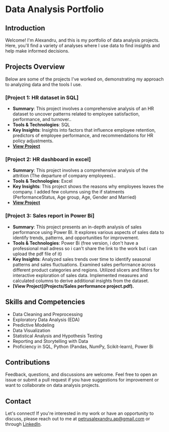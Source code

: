 # Data Analysis Portfolio

## Introduction
Welcome! I'm Alexandru, and this is my portfolio of data analysis projects. Here, you'll find a variety of analyses where I use data to find insights and help make informed decisions.

## Projects Overview
Below are some of the projects I've worked on, demonstrating my approach to analyzing data and the tools I use.

### [Project 1: HR dataset in SQL]
- **Summary**: This project involves a comprehensive analysis of an HR dataset to uncover patterns related to employee satisfaction, performance, and turnover..
- **Tools & Technologies**: SQL
- **Key Insights**: Insights into factors that influence employee retention, predictors of employee performance, and recommendations for HR policy adjustments.
- **[View Project](Projects/HRD_SQL)**

### [Project 2: HR dashboard in excel]
- **Summary**: This project involves a comprehensive analysis of the attrition (The departure of company employees)..
- **Tools & Technologies**: Excel
- **Key Insights**: This project shows the reasons why employees leaves the company. I added few columns using the if statments (PerformanceStatus, Age group, Age, Gender and Married)
- **[View Project](https://1drv.ms/x/s!AuuowC4Pxv7UklouF6WJ5UU6Y1lu?e=RcLink)**

### [Project 3: Sales report in Power Bi]
- **Summary**: This project presents an in-depth analysis of sales performance using Power BI. It explores various aspects of sales data to identify trends, patterns, and opportunities for improvement.
- **Tools & Technologies**: Power Bi (free version, i don't have a professional mail adress so i can't share the link to the work but i can upload the pdf file of it)
- **Key Insights**: Analyzed sales trends over time to identify seasonal patterns and sales fluctuations.
                    Examined sales performance across different product categories and regions.
                    Utilized slicers and filters for interactive exploration of sales data.
                    Implemented measures and calculated columns to derive additional insights from the dataset.
- **[View Project](Projects/Sales performance project.pdf).**
  
## Skills and Competencies
- Data Cleaning and Preprocessing
- Exploratory Data Analysis (EDA)
- Predictive Modeling
- Data Visualization
- Statistical Analysis and Hypothesis Testing
- Reporting and Storytelling with Data
- Proficiency in SQL, Python (Pandas, NumPy, Scikit-learn), Power Bi

## Contributions
Feedback, questions, and discussions are welcome. Feel free to open an issue or submit a pull request if you have suggestions for improvement or want to collaborate on data analysis projects.

## Contact
Let's connect! If you're interested in my work or have an opportunity to discuss, please reach out to me at petrusalexandru.ap@gmail.com or through [LinkedIn](www.linkedin.com/in/alexandru-petrus-25a16a203). 
